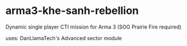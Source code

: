 # arma3-khe-sanh-rebellion
Dynamic single player CTI mission for Arma 3 (SOG Prairie Fire required)

uses: DanLlamaTech's Advanced sector module

